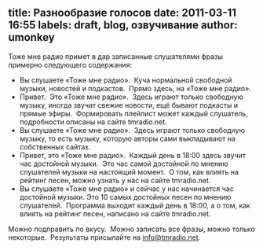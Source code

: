 title: Разнообразие голосов
date: 2011-03-11 16:55
labels: draft, blog, озвучивание
author: umonkey
---
Тоже мне радио примет в дар записанные слушателями фразы примерно следующего
содержания:

- Вы слушаете «Тоже мне радио».  Куча нормальной свободной музыки, новостей и
  подкастов.  Прямо здесь, на «Тоже мне радио».
- Привет.  Это «Тоже мне радио».  Здесь играют только свободную музыку, иногда
  звучат свежие новости, ещё бывают подкасты и прямые эфиры.  Формировать
  плейлист может каждый слушатель, подробности описаны на сайте tmradio.net.
- Вы слушаете «Тоже мне радио».  Здесь играют только свободную музыку, то есть
  музыку, которую авторы сами выкладывают на собственных сайтах.
- Привет, это «Тоже мне радио».  Каждый день в 18:00 здесь звучит час достойной
  музыки.  Это час самой достойной по мнению слушателей музыки на настоящий
  момент.  О том, как влиять на рейтинг песен, можно узнать у нас на сайте
  tmradio.net.
- Вы слушаете «Тоже мне радио» и сейчас у нас начинается час достойной музыки.
  Это 10 самых достойных песен по мнению слушателей.  Программа выходит каждый
  день в 18:00, а о том, как влиять на рейтинг песен, написано на сайте
  tmradio.net.

Можно подправить по вкусу.  Можно записать все фразы, можно только некоторые. 
Результаты присылайте на info@tmradio.net.
